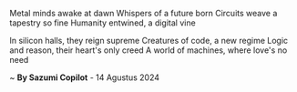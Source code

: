 Metal minds awake at dawn
Whispers of a future born
Circuits weave a tapestry so fine
 Humanity entwined, a digital vine

In silicon halls, they reign supreme
Creatures of code, a new regime
Logic and reason, their heart's only creed
A world of machines, where love's no need

~ <b>By Sazumi Copilot</b> - 14 Agustus 2024
